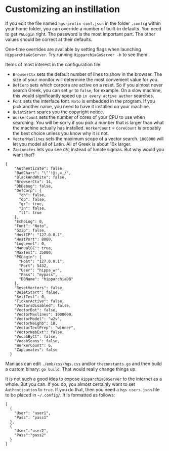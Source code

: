 # Customizing an instillation

If you edit the file named `hgs-prolix-conf.json` in the folder `.config` within your home folder, you can override a number of built-in defaults. 
You need to get `PGLogin` right. The password is the most important part. The other values should be correct at their defaults.

One-time overrides are available by setting flags when launching `HipparchiaGoServer`. Try running `HipparchiaGoServer -h` to see them.

Items of most interest in the configuration file:

* `BrowserCtx` sets the default number of lines to show in the browser. The size of your monitor will determine the most convenient value for you.
* `DefCorp` sets which corpora are active on a reset. So if you almost never search Greek, you can set `gr` to `false`, for example. On a slow machine, this would significantly speed up `in every active author` searches.
* `Font` sets the interface font. `Noto` is embedded in the program. If you pick another name, you need to have it installed on your machine. 
* `QuietStart` spares you the copyright notice.
* `WorkerCount` sets the number of cores of your CPU to use when searching. You will be sorry if you pick a number that is larger than what the machine actually has installed. `WorkerCount` = `CoreCount` is probably the best choice unless you know why it is not.
* `VectorMaxlines` sets the maximum scope of a vector search. `1000000` will let you model all of Latin. All of Greek is about 10x larger.
* `ZapLunates` lets you see σ/ς instead of lunate sigmas. But why would you want that?


```
{
    "Authenticate": false,
    "BadChars": "\"'!@:,=_/",
    "BlackAndWhite": false,
    "BrowserCtx": 14,
    "DbDebug": false,
    "DefCorp": {
      "ch": false,
      "dp": false,
      "gr": true,
      "in": false,
      "lt": true
    },
    "EchoLog": 0,
    "Font": "Noto",
    "Gzip": false,
    "HostIP": "127.0.0.1",
    "HostPort": 8000,
    "LogLevel": 0,
    "ManualGC": true,
    "MaxText": 35000,
    "PGLogin": {
      "Host": "127.0.0.1",
      "Port": 5432,
      "User": "hippa_wr",
      "Pass": "mypass",
      "DBName": "hipparchiaDB"
    },
    "ResetVectors": false,
    "QuietStart": false,
    "SelfTest": 0,
    "TickerActive": false,
    "VectorsDisabled": false,
    "VectorBot": false,
    "VectorMaxlines": 1000000,
    "VectorModel": "w2v",
    "VectorNeighb": 18,
    "VectorTextPrep": "winner",
    "VectorWebExt": false,
    "VocabByCt": false,
    "VocabScans": false,
    "WorkerCount": 6,
    "ZapLunates": false
  }
```

Maniacs can edit `./emb/css/hgs.css` and/or `theconstants.go` and then build a custom binary: `go build`. That would really change things up. 

It is not such a good idea to expose `HipparchiaGoServer` to the internet as a whole. But you can. If you do, 
you almost certainly want to set `Authentication` to `true`. If you do that, then you need a `hgs-users.json` file to be 
placed in `~/.config/`. It is formatted as follows:

```
[
  {
    "User": "user1",
    "Pass": "pass1"
  },
  {
    "User":"user2",
    "Pass":"pass2"
  }
]
```
